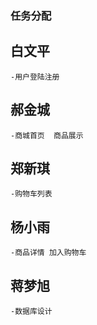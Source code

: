 ### 任务分配

## 白文平
    -用户登陆注册
## 郝金城
    -商城首页  商品展示
## 郑新琪
    -购物车列表
## 杨小雨
    -商品详情 加入购物车
## 蒋梦旭 
    -数据库设计 